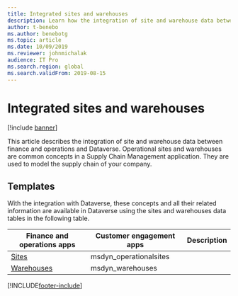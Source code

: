 ```yaml
---
title: Integrated sites and warehouses
description: Learn how the integration of site and warehouse data between finance and operations and Dataverse, including a table showing various templates.
author: t-benebo
ms.author: benebotg
ms.topic: article
ms.date: 10/09/2019
ms.reviewer: johnmichalak
audience: IT Pro
ms.search.region: global
ms.search.validFrom: 2019-08-15
---
```


# Integrated sites and warehouses

[!include [banner](../../includes/banner.md)]



This article describes the integration of site and warehouse data between finance and operations and Dataverse. Operational sites and warehouses are common concepts in a Supply Chain Management application. They are used to model the supply chain of your company.

## Templates

With the integration with Dataverse, these concepts and all their related information are available in Dataverse using the sites and warehouses data tables in the following table.

Finance and operations apps | Customer engagement apps     | Description
--------------------------|---------------------------|---
[Sites](mapping-reference.md#156) | msdyn_operationalsites | |
[Warehouses](mapping-reference.md#204) | msdyn_warehouses | |

[!INCLUDE[footer-include](../../../../includes/footer-banner.md)]

